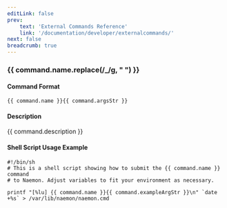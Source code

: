 ```yaml
---
editLink: false
prev:
    text: 'External Commands Reference'
    link: '/documentation/developer/externalcommands/'
next: false
breadcrumb: true
---
```


<script setup>
const command = {"args":[{"name":"service","type":"service"},{"name":"check_timeperiod","type":"timeperiod"}],"name":"CHANGE_SVC_CHECK_TIMEPERIOD","description":"Changes the check timeperiod for a particular service to what is specified by the 'check_timeperiod' option. The 'check_timeperiod' option should be the short name of the timeperod that is to be used as the service check timeperiod. The timeperiod must have been configured in Naemon before it was last (re)started.","classes":["service"],"argsStr":";service;check_timeperiod","exampleArgStr":";service1;24x7"};
</script>

<h3>{{ command.name.replace(/_/g, " ") }}</h3>

#### Command Format

`{{ command.name }}{{ command.argsStr }}`

#### Description

{{ command.description }}

#### Shell Script Usage Example

```sh-vue
#!/bin/sh
# This is a shell script showing how to submit the {{ command.name }} command
# to Naemon. Adjust variables to fit your environment as necessary.

printf "[%lu] {{ command.name }}{{ command.exampleArgStr }}\n" `date +%s` > /var/lib/naemon/naemon.cmd
```

